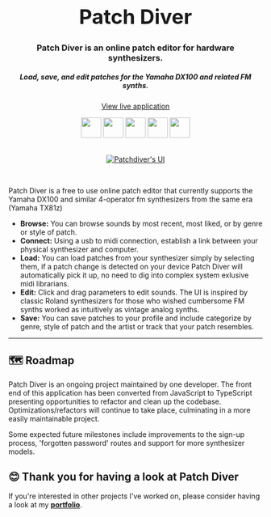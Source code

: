 <h1 align="center" style="font-size: 2.5rem;">
    Patch Diver
</h1>

<h3 align="center">Patch Diver is an online patch editor for hardware synthesizers.</h3>
<h5 align="center">Load, save, and edit patches for the Yamaha DX100 and related FM synths.</h5>
<p align="center"><a href="https://www.patchdiver.com" target="_blank">View live application</a></p>

<div align="center">
  <img width="40px" src="https://cdn.jsdelivr.net/gh/devicons/devicon/icons/typescript/typescript-plain.svg" />
  <img width="40px" src="https://cdn.jsdelivr.net/gh/devicons/devicon/icons/react/react-original.svg" />
  <img width="40px" src="https://cdn.jsdelivr.net/gh/devicons/devicon/icons/nodejs/nodejs-original.svg" />
  <img width="40px" src="https://cdn.jsdelivr.net/gh/devicons/devicon/icons/mongodb/mongodb-plain-wordmark.svg" />
  <img width="40px" src="https://cdn.jsdelivr.net/gh/devicons/devicon/icons/figma/figma-original.svg" />       
</div>

<br>

<p align="center">
  <a href="https://patchdiver.com" target="_blank">
    <img src="https://michaelwagner.tech/patchdiver.png" alt="Patchdiver's UI" />
  </a>
</p>

<br>

Patch Diver is a free to use online patch editor that currently supports the Yamaha DX100 and similar 4-operator fm synthesizers from the same era (Yamaha TX81z)

- **Browse:** You can browse sounds by most recent, most liked, or by genre or style of patch.
- **Connect:** Using a usb to midi connection, establish a link between your physical synthesizer and computer.
- **Load:** You can load patches from your synthesizer simply by selecting them, if a patch change is detected on your device Patch Diver will automatically pick it up, no need to dig into complex system exlusive midi librarians.
- **Edit:** Click and drag parameters to edit sounds. The UI is inspired by classic Roland synthesizers for those who wished cumbersome FM synths worked as intuitively as vintage analog synths.
- **Save:** You can save patches to your profile and include categorize by genre, style of patch and the artist or track that your patch resembles.

<hr/>

## 🗺 Roadmap

Patch Diver is an ongoing project maintained by one developer. The front end of this application has been converted from JavaScript to TypeScript presenting opportunities to refactor and clean up the codebase. Optimizations/refactors will continue to take place, culminating in a more easily maintainable project.

Some expected future milestones include improvements to the sign-up process, 'forgotten password' routes and support for more synthesizer models.

## 😊 Thank you for having a look at Patch Diver

If you're interested in other projects I've worked on, please consider having a look at my <a href="https://www.michaelwagner.tech" target="_blank">**portfolio**</a>.
